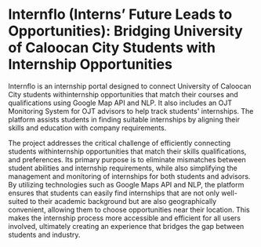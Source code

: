 # Internflo (Interns’ Future Leads to Opportunities): Bridging University of Caloocan City Students with Internship Opportunities

Internflo is an internship portal designed to connect University of Caloocan City students withinternship opportunities that match their courses and qualifications using Google Map API and NLP. It also includes an OJT Monitoring System for OJT advisors to help track students' internships. The platform assists students in finding suitable internships by aligning their skills and education with company requirements.

The project addresses the critical challenge of efficiently connecting students withinternship opportunities that match their skills qualifications, and preferences. Its primary purpose is to eliminate mismatches between student abilities and internship requirements,
while also simplifying the management and monitoring of internships for both students and advisors. By utilizing technologies such as Google Maps API and NLP, the platform ensures that students can easily find internships that are not only well-suited to their
academic background but are also geographically convenient, allowing them to choose opportunities near their location. This makes the internship process more accessible and efficient for all users involved, ultimately creating an experience that bridges the gap between students and industry.
